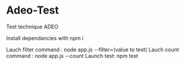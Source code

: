 # Adeo-Test
Test technique ADEO

Install dependancies with npm i

Lauch filter command : node app.js --filter=(value to test)
Lauch count command : node app.js --count
Launch test: npm test


